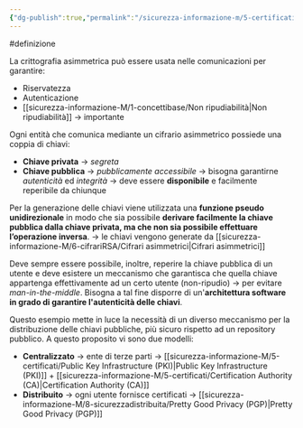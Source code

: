 ```yaml
---
{"dg-publish":true,"permalink":"/sicurezza-informazione-m/5-certificati/meccanismi-asimmetrici/"}
---
```


#definizione 

La crittografia asimmetrica può essere usata nelle comunicazioni per garantire: 
- Riservatezza 
- Autenticazione 
- [[sicurezza-informazione-M/1-concettibase/Non ripudiabilità\|Non ripudiabilità]] -> importante 

Ogni entità che comunica mediante un cifrario asimmetrico possiede una coppia di chiavi:
- **Chiave privata** -> *segreta*
- **Chiave pubblica** -> *pubblicamente accessibile* -> bisogna garantirne *autenticità* ed *integrità* -> deve essere **disponibile** e facilmente reperibile da chiunque

Per la generazione delle chiavi viene utilizzata una **funzione pseudo unidirezionale** in modo che sia possibile **derivare facilmente la chiave pubblica dalla chiave privata, ma che non sia possibile effettuare l’operazione inversa**.
-> le chiavi vengono generate da [[sicurezza-informazione-M/6-cifrariRSA/Cifrari asimmetrici\|Cifrari asimmetrici]] 

Deve sempre essere possibile, inoltre, reperire la chiave pubblica di un utente e deve esistere un meccanismo che garantisca che quella chiave appartenga effettivamente ad un certo utente (non-ripudio) -> per evitare *man-in-the-middle*. 
Bisogna a tal fine disporre di un'**architettura software in grado di garantire l'autenticità delle chiavi**.

Questo esempio mette in luce la necessità di un diverso meccanismo per la distribuzione delle chiavi pubbliche, più sicuro rispetto ad un repository pubblico. A questo proposito vi sono due modelli:
- **Centralizzato** -> ente di terze parti -> [[sicurezza-informazione-M/5-certificati/Public Key Infrastructure (PKI)\|Public Key Infrastructure (PKI)]] + [[sicurezza-informazione-M/5-certificati/Certification Authority (CA)\|Certification Authority (CA)]]
- **Distribuito** -> ogni utente fornisce certificati -> [[sicurezza-informazione-M/8-sicurezzadistribuita/Pretty Good Privacy (PGP)\|Pretty Good Privacy (PGP)]]




